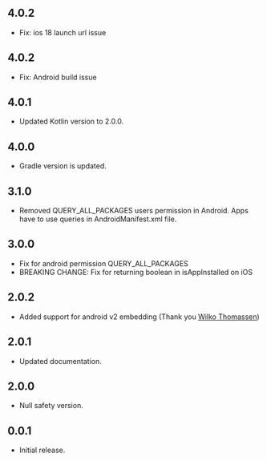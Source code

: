 ## 4.0.2

- Fix: ios 18 launch url issue

## 4.0.2

- Fix: Android build issue

## 4.0.1

- Updated Kotlin version to 2.0.0.

## 4.0.0

- Gradle version is updated.

## 3.1.0

- Removed QUERY_ALL_PACKAGES users permission in Android. Apps have to use queries in AndroidManifest.xml file.

## 3.0.0

- Fix for android permission QUERY_ALL_PACKAGES
- BREAKING CHANGE: Fix for returning boolean in isAppInstalled on iOS

## 2.0.2

- Added support for android v2 embedding (Thank you [Wilko Thomassen](https://github.com/WilkoThomassen))

## 2.0.1

- Updated documentation.

## 2.0.0

- Null safety version.

## 0.0.1

- Initial release.
